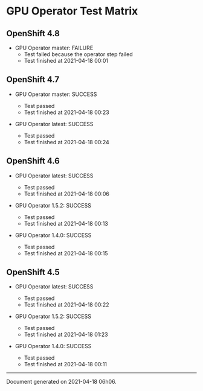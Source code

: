 
GPU Operator Test Matrix
========================

OpenShift 4.8
-------------

* GPU Operator master: FAILURE
  - Test failed because the operator step failed
  - Test finished at 2021-04-18 00:01

OpenShift 4.7
-------------

* GPU Operator master: SUCCESS
  - Test passed
  - Test finished at 2021-04-18 00:23

* GPU Operator latest: SUCCESS
  - Test passed
  - Test finished at 2021-04-18 00:24

OpenShift 4.6
-------------

* GPU Operator latest: SUCCESS
  - Test passed
  - Test finished at 2021-04-18 00:06

* GPU Operator 1.5.2: SUCCESS
  - Test passed
  - Test finished at 2021-04-18 00:13

* GPU Operator 1.4.0: SUCCESS
  - Test passed
  - Test finished at 2021-04-18 00:15

OpenShift 4.5
-------------

* GPU Operator latest: SUCCESS
  - Test passed
  - Test finished at 2021-04-18 00:22

* GPU Operator 1.5.2: SUCCESS
  - Test passed
  - Test finished at 2021-04-18 01:23

* GPU Operator 1.4.0: SUCCESS
  - Test passed
  - Test finished at 2021-04-18 00:11


---
Document generated on 2021-04-18 06h06.
